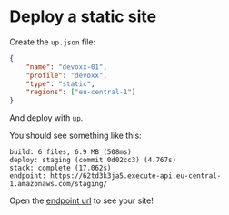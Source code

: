 # Deploy a static site

Create the `up.json` file:


```json
{
    "name": "devoxx-01",
    "profile": "devoxx",
    "type": "static",
    "regions": ["eu-central-1"]
}
```

And deploy with `up`.

You should see something like this:

```
build: 6 files, 6.9 MB (508ms)
deploy: staging (commit 0d02cc3) (4.767s)
stack: complete (17.062s)
endpoint: https://62td3k3ja5.execute-api.eu-central-1.amazonaws.com/staging/
```

Open the [endpoint url](https://62td3k3ja5.execute-api.eu-central-1.amazonaws.com/staging/) to see your site!
